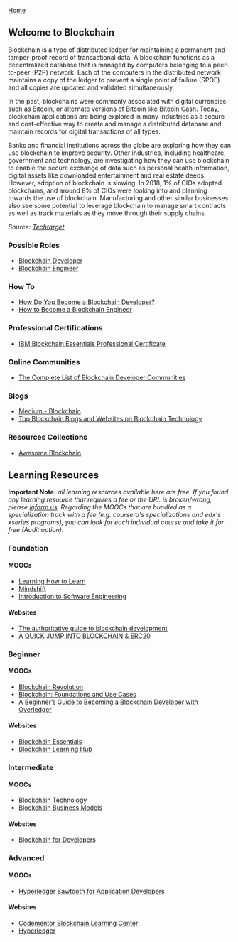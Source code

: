 [Home](index.md)
## Welcome to Blockchain

Blockchain is a type of distributed ledger for maintaining a permanent and tamper-proof record of transactional data. A blockchain functions as a decentralized database that is managed by computers belonging to a peer-to-peer (P2P) network. Each of the computers in the distributed network maintains a copy of the ledger to prevent a single point of failure (SPOF) and all copies are updated and validated simultaneously.

In the past, blockchains were commonly associated with digital currencies such as Bitcoin, or alternate versions of Bitcoin like Bitcoin Cash. Today, blockchain applications are being explored in many industries as a secure and cost-effective way to create and manage a distributed database and maintain records for digital transactions of all types.

Banks and financial institutions across the globe are exploring how they can use blockchain to improve security.  Other industries, including healthcare, government and technology, are investigating how they can use blockchain to enable the secure exchange of data such as personal health information, digital assets like downloaded entertainment and real estate deeds. However, adoption of blockchain is slowing. In 2018, 1% of CIOs adopted blockchains, and around 8% of CIOs were looking into and planning towards the use of blockchain. Manufacturing and other similar businesses also see some potential to leverage blockchain to manage smart contracts as well as track materials as they move through their supply chains.

*Source: [Techtarget](https://searchcio.techtarget.com/definition/blockchain)*

### Possible Roles

- [Blockchain Developer](https://www.toptal.com/blockchain/job-description)
- [Blockchain Engineer](https://hiring.monster.com/resources/job-descriptions/computer/blockchain-engineer-job-description/)

### How To

- [How Do You Become a Blockchain Developer?](https://www.simplilearn.com/how-do-you-become-a-blockchain-developer-article)
- [How to Become a Blockchain Engineer](http://modernenginering.com/2019/10/02/how-to-become-a-blockchain-engineer/)

### Professional Certifications

- [IBM Blockchain Essentials Professional Certificate](https://www.edx.org/professional-certificate/ibm-blockchain-essentials)

### Online Communities

- [The Complete List of Blockchain Developer Communities](https://medium.com/@rejolut/the-complete-list-of-blockchain-developer-communities-5924a024ee17)

### Blogs

- [Medium - Blockchain](https://medium.com/topic/blockchain)
- [Top Blockchain Blogs and Websites on Blockchain Technology](https://blog.feedspot.com/blockchain_blogs/)

### Resources Collections

- [Awesome Blockchain](https://github.com/yjjnls/awesome-blockchain)

## Learning Resources

**Important Note:** *all learning resources available here are free. If you found any learning resource that requires a fee or the URL is broken/wrong, please [inform us](https://github.com/ayshahrah/seg/issues). Regarding the MOOCs that are bundled as a specialization track with a fee (e.g. coursera's specializations and edx's xseries programs), you can look for each individual course and take it for free (Audit option).*

### Foundation

#### MOOCs

- [Learning How to Learn](https://www.coursera.org/learn/learning-how-to-learn)
- [Mindshift](https://www.coursera.org/learn/mindshift)
- [Introduction to Software Engineering](https://www.coursera.org/learn/introduction-to-software-engineering)

#### Websites

- [The authoritative guide to blockchain development](https://medium.freecodecamp.org/the-authoritative-guide-to-blockchain-development-855ab65b58bc)
- [A QUICK JUMP INTO BLOCKCHAIN & ERC20](https://x-team.com/blog/quick-blockchain-erc20/)

### Beginner

#### MOOCs

- [Blockchain Revolution](https://www.coursera.org/specializations/blockchain-revolution-enterprise)
- [Blockchain: Foundations and Use Cases](https://www.coursera.org/learn/blockchain-foundations-and-use-cases)
- [A Beginner’s Guide to Becoming a Blockchain Developer with Overledger](https://www.futurelearn.com/courses/become-a-blockchain-developer-foundations)

#### Websites

- [Blockchain Essentials](https://cognitiveclass.ai/courses/blockchain-course)
- [Blockchain Learning Hub](https://www.unicef.org/innovation/blockchain-learning-hub)

### Intermediate

#### MOOCs

- [Blockchain Technology](https://www.edx.org/course/blockchain-advancing-decentralized-technology)
- [Blockchain Business Models](https://www.coursera.org/learn/blockchain-business-models)

#### Websites

- [Blockchain for Developers](https://cognitiveclass.ai/learn/blockchain-for-developers)

### Advanced

#### MOOCs

- [Hyperledger Sawtooth for Application Developers](https://www.edx.org/course/hyperledger-sawtooth-for-application-developers)

#### Websites

- [Codementor Blockchain Learning Center](https://www.codementor.io/learn/blockchain)
- [Hyperledger](https://www.hyperledger.org/)

